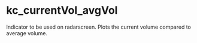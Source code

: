 # kc_currentVol_avgVol

Indicator to be used on radarscreen. Plots the current volume compared to average volume. 
